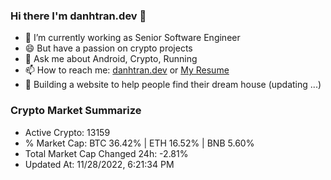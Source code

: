 ### Hi there I'm danhtran.dev 👋

- 🔭 I’m currently working as Senior Software Engineer
- 😄 But have a passion on crypto projects
- 💬 Ask me about Android, Crypto, Running 
- 📫 How to reach me: <a href="https://danhtran.dev" target="_blank">danhtran.dev</a> or <a href="Dan-Resume.pdf" target="_blank">My Resume</a>
- 🌱 Building a website to help people find their dream house (updating ...)

### Crypto Market Summarize
- Active Crypto: 13159
- % Market Cap: BTC 36.42% | ETH 16.52% | BNB 5.60%
- Total Market Cap Changed 24h: -2.81%
- Updated At: 11/28/2022, 6:21:34 PM
